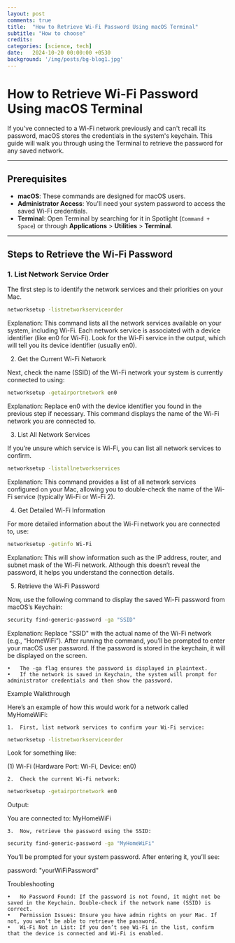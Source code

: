 ```yaml
---
layout: post
comments: true
title:  "How to Retrieve Wi-Fi Password Using macOS Terminal"
subtitle: "How to choose"
credits:
categories: [science, tech]
date:   2024-10-20 00:00:00 +0530
background: '/img/posts/bg-blog1.jpg'
---
```


# How to Retrieve Wi-Fi Password Using macOS Terminal

If you've connected to a Wi-Fi network previously and can't recall its password, macOS stores the credentials in the system's keychain. This guide will walk you through using the Terminal to retrieve the password for any saved network.

---

## Prerequisites
- **macOS**: These commands are designed for macOS users.
- **Administrator Access**: You'll need your system password to access the saved Wi-Fi credentials.
- **Terminal**: Open Terminal by searching for it in Spotlight (`Command + Space`) or through **Applications** > **Utilities** > **Terminal**.

---

## Steps to Retrieve the Wi-Fi Password

### 1. List Network Service Order
The first step is to identify the network services and their priorities on your Mac.

```bash
networksetup -listnetworkserviceorder
```

Explanation: This command lists all the network services available on your system, including Wi-Fi. Each network service is associated with a device identifier (like en0 for Wi-Fi). Look for the Wi-Fi service in the output, which will tell you its device identifier (usually en0).

2. Get the Current Wi-Fi Network

Next, check the name (SSID) of the Wi-Fi network your system is currently connected to using:

```bash
networksetup -getairportnetwork en0
```
Explanation: Replace en0 with the device identifier you found in the previous step if necessary. This command displays the name of the Wi-Fi network you are connected to.

3. List All Network Services

If you’re unsure which service is Wi-Fi, you can list all network services to confirm.

```bash
networksetup -listallnetworkservices
```
Explanation: This command provides a list of all network services configured on your Mac, allowing you to double-check the name of the Wi-Fi service (typically Wi-Fi or Wi-Fi 2).

4. Get Detailed Wi-Fi Information

For more detailed information about the Wi-Fi network you are connected to, use:

```bash
networksetup -getinfo Wi-Fi
```
Explanation: This will show information such as the IP address, router, and subnet mask of the Wi-Fi network. Although this doesn’t reveal the password, it helps you understand the connection details.

5. Retrieve the Wi-Fi Password

Now, use the following command to display the saved Wi-Fi password from macOS’s Keychain:

```bash
security find-generic-password -ga "SSID"
```
Explanation: Replace "SSID" with the actual name of the Wi-Fi network (e.g., “HomeWiFi”). After running the command, you’ll be prompted to enter your macOS user password. If the password is stored in the keychain, it will be displayed on the screen.

	•	The -ga flag ensures the password is displayed in plaintext.
	•	If the network is saved in Keychain, the system will prompt for administrator credentials and then show the password.

Example Walkthrough

Here’s an example of how this would work for a network called MyHomeWiFi:

	1.	First, list network services to confirm your Wi-Fi service:

```bash
networksetup -listnetworkserviceorder
```
Look for something like:

(1) Wi-Fi (Hardware Port: Wi-Fi, Device: en0)

	2.	Check the current Wi-Fi network:

```bash
networksetup -getairportnetwork en0
```
Output:

You are connected to: MyHomeWiFi

	3.	Now, retrieve the password using the SSID:

```bash
security find-generic-password -ga "MyHomeWiFi"
```
You’ll be prompted for your system password. After entering it, you’ll see:

password: "yourWiFiPassword"

Troubleshooting

	•	No Password Found: If the password is not found, it might not be saved in the Keychain. Double-check if the network name (SSID) is correct.
	•	Permission Issues: Ensure you have admin rights on your Mac. If not, you won’t be able to retrieve the password.
	•	Wi-Fi Not in List: If you don’t see Wi-Fi in the list, confirm that the device is connected and Wi-Fi is enabled.
